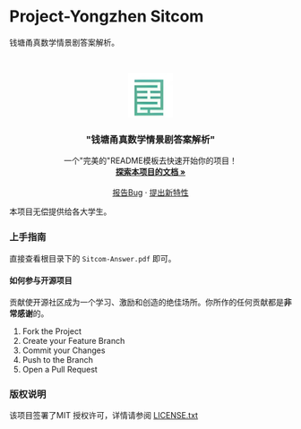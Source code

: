 # Project-Yongzhen Sitcom

钱塘甬真数学情景剧答案解析。

<!-- PROJECT SHIELDS -->

<!-- PROJECT LOGO -->
<br />

<p align="center">
  <a href="https://github.com/shaojintian/Best_README_template/">
    <img src="images/logo.png" alt="Logo" width="80" height="80">
  </a>

  <h3 align="center">"钱塘甬真数学情景剧答案解析"</h3>
  <p align="center">
    一个"完美的"README模板去快速开始你的项目！
    <br />
    <a href="https://github.com/shaojintian/Best_README_template"><strong>探索本项目的文档 »</strong></a>
    <br />
    <br />
    <a href="https://github.com/project-yongzhen/sitcom/issues">报告Bug</a>
    ·
    <a href="https://github.com/project-yongzhen/sitcom/issues">提出新特性</a>
  </p>

</p>


 本项目无偿提供给各大学生。
 
### 上手指南

直接查看根目录下的 `Sitcom-Answer.pdf` 即可。

#### 如何参与开源项目

贡献使开源社区成为一个学习、激励和创造的绝佳场所。你所作的任何贡献都是**非常感谢**的。


1. Fork the Project
2. Create your Feature Branch
3. Commit your Changes
4. Push to the Branch
5. Open a Pull Request

### 版权说明

该项目签署了MIT 授权许可，详情请参阅 [LICENSE.txt](https://github.com/shaojintian/Best_README_template/blob/master/LICENSE.txt)